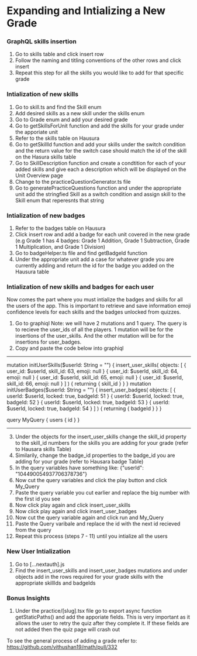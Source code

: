 # Expanding and Intializing a New Grade

### GraphQL skills insertion

1. Go to skills table and click insert row
2. Follow the naming and titling conventions of the other rows and click insert
3. Repeat this step for all the skills you would like to add for that specific grade

### Intialization of new skills

1. Go to skill.ts and find the Skill enum
2. Add desired skills as a new skill under the skills enum
3. Go to Grade enum and add your desired grade
4. Go to getSkillsForUnit function and add the skills for your grade under the apporiate unit
5. Refer to the skills table on Hausura
6. Go to getSkillId function and add your skills under the switch condition and the return value for the switch case should match the id of the skill on the Hasura skills table
7. Go to SkillDescription function and create a condtition for each of your added skills and give each a description which will be displayed on the Unit Overview page
8. Change to the practiceQuestionGenerator.ts file
9. Go to generatePracticeQuestions function and under the appropriate unit add the stringfied Skill as a switch condition and assign skill to the Skill enum that reperesnts that string

### Intialization of new badges

1. Refer to the badges table on Hausura
2. Click insert row and add a badge for each unit covered in the new grade (e.g Grade 1 has 4 badges: Grade 1 Addition, Grade 1 Subtraction, Grade 1 Multiplication, and Grade 1 Division)
3. Go to badgeHelper.ts file and find getBadgeId function
4. Under the appropriate unit add a case for whatever grade you are currently adding and return the id for the badge you added on the Hausura table

### Intialization of new skills and badges for each user

Now comes the part where you must intialize the badges and skills for all the users of the app. This is important to retrieve and save information emoji confidence levels for each skills and the badges unlocked from quizzes.

1. Go to graphiql
   Note: we will have 2 mutations and 1 query. The query is to recieve the user_ids of all the players. 1 mutation will be for the insertions of the user_skills. And the other mutation will be for the insertions for user_badges.
2. Copy and paste the code below into graphiql

---

mutation initUserSkills($userId: String = "") {
  insert_user_skills(
    objects: [
      { user_id: $userId, skill_id: 63, emoji: null }
      { user_id: $userId, skill_id: 64, emoji: null }
      { user_id: $userId, skill_id: 65, emoji: null }
      { user_id: $userId,  skill_id: 66, emoji: null }    
    ]
  ) {
    returning {
      skill_id
    }
  }
}
mutation initUserBadges($userId: String = "") {
insert_user_badges(
objects: [
{ userId: $userId, locked: true, badgeId: 51 }
{ userId: $userId, locked: true, badgeId: 52 }
{ userId: $userId, locked: true, badgeId: 53 }
{ userId: $userId, locked: true, badgeId: 54 }
]
) {
returning {
badgeId
}
}
}

query MyQuery {
users {
id
}
}

---

3. Under the objects for the insert_user_skills change the skill_id property to the skill_id numbers for the skills you are adding for your grade (refer to Hausara skills Table)
4. Similarily, change the badge_id properties to the badge_id you are adding for your grade (refer to Hausara badge Table)
5. In the query variables have something like: {"userId": "104490054937706378736"}
6. Now cut the query variables and click the play button and click My_Query
7. Paste the query variable you cut earlier and replace the big number with the first id you see
8. Now click play again and click insert_user_skills
9. Now click play again and click insert_user_badges
10. Now cut the query variable again and click run and My_Query
11. Paste the Query varibale and replace the id with the next id recieved from the query
12. Repeat this process (steps 7 - 11) until you intialize all the users

### New User Intialization

1. Go to [...nextauth].js
2. Find the insert_user_skills and insert_user_badges mutations and under objects add in the rows required for your grade skills with the appropriate skillIds and badgeIds

### Bonus Insights

1. Under the practice/[slug].tsx file go to export async function getStaticPaths() and add the apporiate fields. This is very important as it allows the user to retry the quiz after they complete it. If these fields are not added then the quiz page will crash out

To see the general process of adding a grade refer to: https://github.com/vithushan19/math/pull/332
